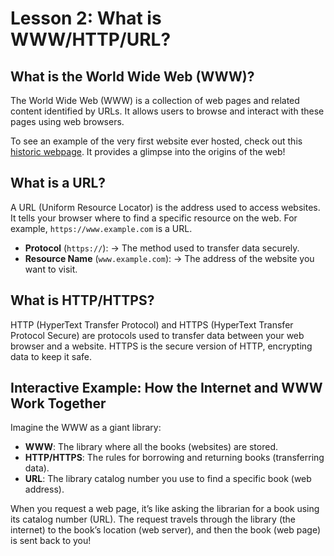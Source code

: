 # **Lesson 2: What is WWW/HTTP/URL?**

## **What is the World Wide Web (WWW)?**
The World Wide Web (WWW) is a collection of web pages and related content identified by URLs. It allows users to browse and interact with these pages using web browsers.

To see an example of the very first website ever hosted, check out this [historic webpage](http://info.cern.ch/hypertext/WWW/TheProject.html). It provides a glimpse into the origins of the web!

## **What is a URL?**
A URL (Uniform Resource Locator) is the address used to access websites. It tells your browser where to find a specific resource on the web. For example, `https://www.example.com` is a URL.

- **Protocol** (`https://`): → The method used to transfer data securely.
- **Resource Name** (`www.example.com`): → The address of the website you want to visit.

## **What is HTTP/HTTPS?**
HTTP (HyperText Transfer Protocol) and HTTPS (HyperText Transfer Protocol Secure) are protocols used to transfer data between your web browser and a website. HTTPS is the secure version of HTTP, encrypting data to keep it safe.

## **Interactive Example: How the Internet and WWW Work Together**
Imagine the WWW as a giant library:
- **WWW**: The library where all the books (websites) are stored.
- **HTTP/HTTPS**: The rules for borrowing and returning books (transferring data).
- **URL**: The library catalog number you use to find a specific book (web address).

When you request a web page, it’s like asking the librarian for a book using its catalog number (URL). The request travels through the library (the internet) to the book’s location (web server), and then the book (web page) is sent back to you!




<!--stackedit_data:
eyJoaXN0b3J5IjpbMjg5MjU0MTEyXX0=
-->